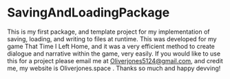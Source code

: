 # SavingAndLoadingPackage
This is my first package, and template project for my implementation of saving, loading, and writing to files at runtime. This was developed for my game That Time I Left Home, and it was a very efficient method to create dialogue and narrative within the game, very easily. 
If you would like to use this for a project please email me at Oliverjones5124@gmail.com, and credit me, my website is Oliverjones.space . Thanks so much and happy devving!
